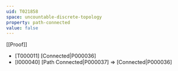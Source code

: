 ```yaml
---
uid: T021858
space: uncountable-discrete-topology
property: path-connected
value: false
---
```

[[Proof]]

* [T000011] [Connected|P000036]
* [I000040] [Path Connected|P000037] => [Connected|P000036]

